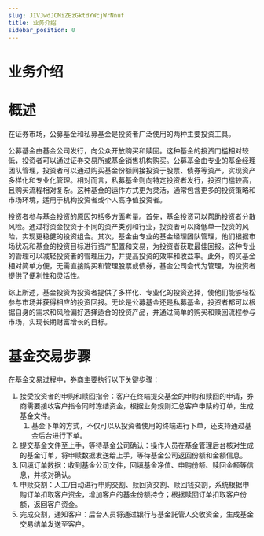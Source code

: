 ```yaml
---
slug: JIVJwdJCMiZEzGktdYWcjWrNnuf
title: 业务介绍
sidebar_position: 0
---
```



# 业务介绍


# 概述


在证券市场，公募基金和私募基金是投资者广泛使用的两种主要投资工具。


公募基金由基金公司发行，向公众开放购买和赎回。这种基金的投资门槛相对较低，投资者可以通过证券交易所或基金销售机构购买。公募基金由专业的基金经理团队管理，投资者可以通过购买基金份额间接投资于股票、债券等资产，实现资产多样化和专业化管理。相对而言，私募基金则向特定投资者发行，投资门槛较高，且购买流程相对复杂。这种基金的运作方式更为灵活，通常包含更多的投资策略和市场环境，适用于机构投资者或个人高净值投资者。


投资者参与基金投资的原因包括多方面考量。首先，基金投资可以帮助投资者分散风险。通过将资金投资于不同的资产类别和行业，投资者可以降低单一投资的风险，实现更稳健的投资组合。其次，基金由专业的基金经理团队管理，他们根据市场状况和基金的投资目标进行资产配置和交易，为投资者获取最佳回报。这种专业的管理可以减轻投资者的管理压力，并提高投资的效率和收益率。此外，购买基金相对简单方便，无需直接购买和管理股票或债券，基金公司会代为管理，为投资者提供了便利性和灵活性。


综上所述，基金投资为投资者提供了多样化、专业化的投资选择，使他们能够轻松参与市场并获得相应的投资回报。无论是公募基金还是私募基金，投资者都可以根据自身的需求和风险偏好选择适合的投资产品，并通过简单的购买和赎回流程参与市场，实现长期财富增长的目标。


# 基金交易步骤


在基金交易过程中，券商主要执行以下关键步骤：

1. 接受投资者的申购和赎回指令：客户在终端提交基金的申购和赎回的申请，券商需要接收客户指令同时冻结资金，根据业务规则汇总客户申赎的订单，生成基金文件。
    1. 基金下单的方式，不仅可以从投资者使用的终端进行下单，还支持通过基金后台进行下单。
2. 提交基金文件至上手，等待基金公司确认：操作人员在基金管理后台核对生成的基金订单，将申赎数据发送给上手，等待基金公司返回份额和金额信息。
3. 回填订单数据：收到基金公司文件，回填基金净值、申购份额、赎回金额等信息，并核对确认。
4. 申赎交割：人工/自动进行申购交割、赎回货交割、赎回钱交割，系统根据申购订单扣取客户资金，增加客户的基金份额持仓；根据赎回订单扣取客户份额，返回客户资金。
5. 完成交割，通知客户：后台人员将通过银行与基金託管人交收资金，生成基金交易结单发送至客户。
